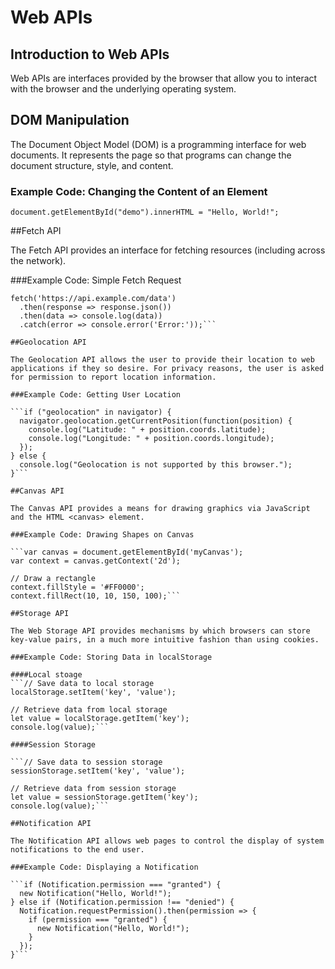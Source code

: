 # Web APIs

## Introduction to Web APIs

Web APIs are interfaces provided by the browser that allow you to interact with the browser and the underlying operating system.

## DOM Manipulation

The Document Object Model (DOM) is a programming interface for web documents. It represents the page so that programs can change the document structure, style, and content.

### Example Code: Changing the Content of an Element

```document.getElementById("demo").innerHTML = "Hello, World!";```

##Fetch API 

The Fetch API provides an interface for fetching resources (including across the network).

###Example Code: Simple Fetch Request

```
fetch('https://api.example.com/data')
  .then(response => response.json())
  .then(data => console.log(data))
  .catch(error => console.error('Error:'));```

##Geolocation API

The Geolocation API allows the user to provide their location to web applications if they so desire. For privacy reasons, the user is asked for permission to report location information.

###Example Code: Getting User Location

```if ("geolocation" in navigator) {
  navigator.geolocation.getCurrentPosition(function(position) {
    console.log("Latitude: " + position.coords.latitude);
    console.log("Longitude: " + position.coords.longitude);
  });
} else {
  console.log("Geolocation is not supported by this browser.");
}```

##Canvas API

The Canvas API provides a means for drawing graphics via JavaScript and the HTML <canvas> element.

###Example Code: Drawing Shapes on Canvas

```var canvas = document.getElementById('myCanvas');
var context = canvas.getContext('2d');

// Draw a rectangle
context.fillStyle = '#FF0000';
context.fillRect(10, 10, 150, 100);```

##Storage API

The Web Storage API provides mechanisms by which browsers can store key-value pairs, in a much more intuitive fashion than using cookies.

###Example Code: Storing Data in localStorage

####Local stoage
```// Save data to local storage
localStorage.setItem('key', 'value');

// Retrieve data from local storage
let value = localStorage.getItem('key');
console.log(value);```

####Session Storage

```// Save data to session storage
sessionStorage.setItem('key', 'value');

// Retrieve data from session storage
let value = sessionStorage.getItem('key');
console.log(value);```

##Notification API

The Notification API allows web pages to control the display of system notifications to the end user.

###Example Code: Displaying a Notification

```if (Notification.permission === "granted") {
  new Notification("Hello, World!");
} else if (Notification.permission !== "denied") {
  Notification.requestPermission().then(permission => {
    if (permission === "granted") {
      new Notification("Hello, World!");
    }
  });
}```
